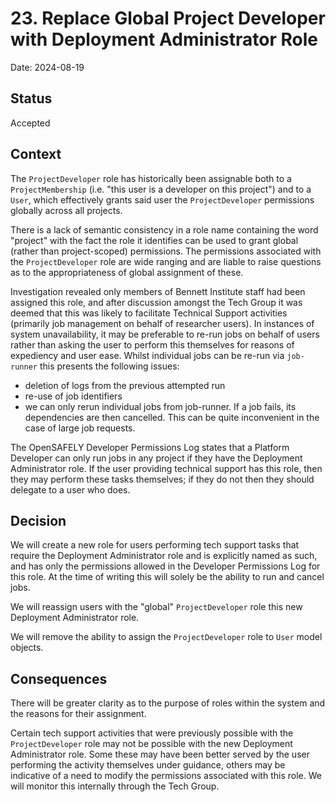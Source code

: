# 23. Replace Global Project Developer with Deployment Administrator Role

Date: 2024-08-19

## Status

Accepted

## Context

The `ProjectDeveloper` role has historically been assignable both to a `ProjectMembership` (i.e. "this user is a developer on this project") and to a `User`, which effectively grants said user the `ProjectDeveloper` permissions globally across all projects.

There is a lack of semantic consistency in a role name containing the word "project" with the fact the role it identifies can be used to grant global (rather than project-scoped) permissions.
The permissions associated with the `ProjectDeveloper` role are wide ranging and are liable to raise questions as to the appropriateness of global assignment of these.

Investigation revealed only members of Bennett Institute staff had been assigned this role, and after discussion amongst the Tech Group it was deemed that this was likely to facilitate Technical Support activities (primarily job management on behalf of researcher users).
In instances of system unavailability, it may be preferable to re-run jobs on behalf of users rather than asking the user to perform this themselves for reasons of expediency and user ease.
Whilst individual jobs can be re-run via `job-runner` this presents the following issues:

- deletion of logs from the previous attempted run
- re-use of job identifiers
- we can only rerun individual jobs from job-runner. If a job fails, its dependencies are then cancelled. This can be quite inconvenient in the case of large job requests.

The OpenSAFELY Developer Permissions Log states that a Platform Developer can only run jobs in any project if they have the Deployment Administrator role.
If the user providing technical support has this role, then they may perform these tasks themselves; if they do not then they should delegate to a user who does.

## Decision

We will create a new role for users performing tech support tasks that require the Deployment Administrator role and is explicitly named as such, and has only the permissions allowed in the Developer Permissions Log for this role.
At the time of writing this will solely be the ability to run and cancel jobs.

We will reassign users with the "global" `ProjectDeveloper` role this new Deployment Administrator role.

We will remove the ability to assign the `ProjectDeveloper` role to `User` model objects.

## Consequences

There will be greater clarity as to the purpose of roles within the system and the reasons for their assignment.

Certain tech support activities that were previously possible with the `ProjectDeveloper` role may not be possible with the new Deployment Administrator role.
Some these may have been better served by the user performing the activity themselves under guidance, others may be indicative of a need to modify the permissions associated with this role.
We will monitor this internally through the Tech Group.
